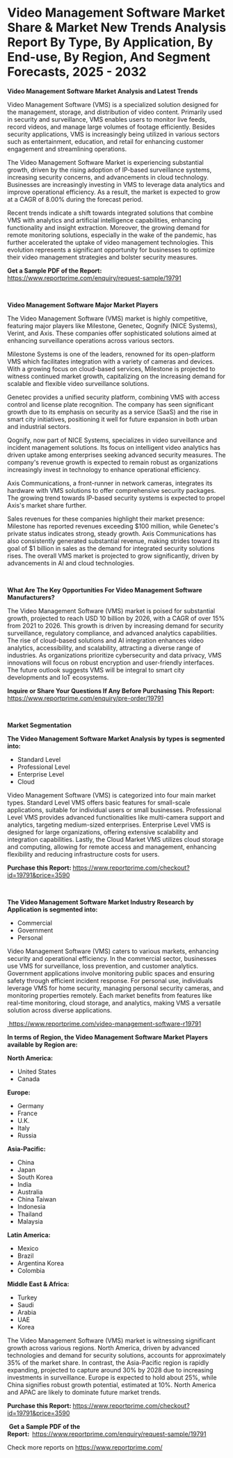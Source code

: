 <p><h1>Video Management Software Market Share & Market New Trends Analysis Report By Type, By Application, By End-use, By Region, And Segment Forecasts, 2025 - 2032</h1></p><p><strong>Video Management Software Market Analysis and Latest Trends</strong></p>
<p><p>Video Management Software (VMS) is a specialized solution designed for the management, storage, and distribution of video content. Primarily used in security and surveillance, VMS enables users to monitor live feeds, record videos, and manage large volumes of footage efficiently. Besides security applications, VMS is increasingly being utilized in various sectors such as entertainment, education, and retail for enhancing customer engagement and streamlining operations.</p><p>The Video Management Software Market is experiencing substantial growth, driven by the rising adoption of IP-based surveillance systems, increasing security concerns, and advancements in cloud technology. Businesses are increasingly investing in VMS to leverage data analytics and improve operational efficiency. As a result, the market is expected to grow at a CAGR of 8.00% during the forecast period. </p><p>Recent trends indicate a shift towards integrated solutions that combine VMS with analytics and artificial intelligence capabilities, enhancing functionality and insight extraction. Moreover, the growing demand for remote monitoring solutions, especially in the wake of the pandemic, has further accelerated the uptake of video management technologies. This evolution represents a significant opportunity for businesses to optimize their video management strategies and bolster security measures.</p></p>
<p><strong>Get a Sample PDF of the Report:&nbsp;</strong> <a href="https://www.reportprime.com/enquiry/request-sample/19791?utm_campaign=2458&utm_medium=2&utm_source=Github&utm_content=ia&utm_term=20032025&utm_id=video-management-software">https://www.reportprime.com/enquiry/request-sample/19791</a></p>
<p>&nbsp;</p>
<p><strong>Video Management Software Major Market Players</strong></p>
<p><p>The Video Management Software (VMS) market is highly competitive, featuring major players like Milestone, Genetec, Qognify (NICE Systems), Verint, and Axis. These companies offer sophisticated solutions aimed at enhancing surveillance operations across various sectors.</p><p>Milestone Systems is one of the leaders, renowned for its open-platform VMS which facilitates integration with a variety of cameras and devices. With a growing focus on cloud-based services, Milestone is projected to witness continued market growth, capitalizing on the increasing demand for scalable and flexible video surveillance solutions.</p><p>Genetec provides a unified security platform, combining VMS with access control and license plate recognition. The company has seen significant growth due to its emphasis on security as a service (SaaS) and the rise in smart city initiatives, positioning it well for future expansion in both urban and industrial sectors.</p><p>Qognify, now part of NICE Systems, specializes in video surveillance and incident management solutions. Its focus on intelligent video analytics has driven uptake among enterprises seeking advanced security measures. The company's revenue growth is expected to remain robust as organizations increasingly invest in technology to enhance operational efficiency.</p><p>Axis Communications, a front-runner in network cameras, integrates its hardware with VMS solutions to offer comprehensive security packages. The growing trend towards IP-based security systems is expected to propel Axis's market share further.</p><p>Sales revenues for these companies highlight their market presence: Milestone has reported revenues exceeding $100 million, while Genetec's private status indicates strong, steady growth. Axis Communications has also consistently generated substantial revenue, making strides toward its goal of $1 billion in sales as the demand for integrated security solutions rises. The overall VMS market is projected to grow significantly, driven by advancements in AI and cloud technologies.</p></p>
<p>&nbsp;</p>
<p><strong>What Are The Key Opportunities For Video Management Software Manufacturers?</strong></p>
<p><p>The Video Management Software (VMS) market is poised for substantial growth, projected to reach USD 10 billion by 2026, with a CAGR of over 15% from 2021 to 2026. This growth is driven by increasing demand for security surveillance, regulatory compliance, and advanced analytics capabilities. The rise of cloud-based solutions and AI integration enhances video analytics, accessibility, and scalability, attracting a diverse range of industries. As organizations prioritize cybersecurity and data privacy, VMS innovations will focus on robust encryption and user-friendly interfaces. The future outlook suggests VMS will be integral to smart city developments and IoT ecosystems.</p></p>
<p><strong>Inquire or Share Your Questions If Any Before Purchasing This Report:</strong> <a href="https://www.reportprime.com/enquiry/pre-order/19791?utm_campaign=2458&utm_medium=2&utm_source=Github&utm_content=ia&utm_term=20032025&utm_id=video-management-software">https://www.reportprime.com/enquiry/pre-order/19791</a></p>
<p>&nbsp;</p>
<p><strong>Market Segmentation</strong></p>
<p><strong>The Video Management Software Market Analysis by types is segmented into:</strong></p>
<p><ul><li>Standard Level</li><li>Professional Level</li><li>Enterprise Level</li><li>Cloud</li></ul></p>
<p><p>Video Management Software (VMS) is categorized into four main market types. Standard Level VMS offers basic features for small-scale applications, suitable for individual users or small businesses. Professional Level VMS provides advanced functionalities like multi-camera support and analytics, targeting medium-sized enterprises. Enterprise Level VMS is designed for large organizations, offering extensive scalability and integration capabilities. Lastly, the Cloud Market VMS utilizes cloud storage and computing, allowing for remote access and management, enhancing flexibility and reducing infrastructure costs for users.</p></p>
<p><strong>Purchase this Report:&nbsp;</strong><a href="https://www.reportprime.com/checkout?id=19791&price=3590&utm_campaign=2458&utm_medium=2&utm_source=Github&utm_content=ia&utm_term=20032025&utm_id=video-management-software">https://www.reportprime.com/checkout?id=19791&price=3590</a></p>
<p>&nbsp;</p>
<p><strong>The Video Management Software Market Industry Research by Application is segmented into:</strong></p>
<p><ul><li>Commercial</li><li>Government</li><li>Personal</li></ul></p>
<p><p>Video Management Software (VMS) caters to various markets, enhancing security and operational efficiency. In the commercial sector, businesses use VMS for surveillance, loss prevention, and customer analytics. Government applications involve monitoring public spaces and ensuring safety through efficient incident response. For personal use, individuals leverage VMS for home security, managing personal security cameras, and monitoring properties remotely. Each market benefits from features like real-time monitoring, cloud storage, and analytics, making VMS a versatile solution across diverse applications.</p></p>
<p><a href="https://www.reportprime.com/video-management-software-r19791?utm_campaign=2458&utm_medium=2&utm_source=Github&utm_content=ia&utm_term=20032025&utm_id=video-management-software">&nbsp;https://www.reportprime.com/video-management-software-r19791</a></p>
<p><strong>In terms of Region, the Video Management Software Market Players available by Region are:</strong></p>
<p>
    <p> <strong> North America: </strong>
        <ul>
            <li>United States</li>
            <li>Canada</li>
        </ul>
        </p> 
    <p> <strong> Europe: </strong>
        <ul>
            <li>Germany</li>
            <li>France</li>
            <li>U.K.</li>
            <li>Italy</li>
            <li>Russia</li>
        </ul>
        </p> 
    <p> <strong> Asia-Pacific: </strong>
        <ul>
            <li>China</li>
            <li>Japan</li>
            <li>South Korea</li>
            <li>India</li>
            <li>Australia</li>
            <li>China Taiwan</li>
            <li>Indonesia</li>
            <li>Thailand</li>
            <li>Malaysia</li>
        </ul>
        </p> 
    <p> <strong> Latin America: </strong>
        <ul>
            <li>Mexico</li>
            <li>Brazil</li>
            <li>Argentina Korea</li>
            <li>Colombia</li>
        </ul>
        </p> 
    <p> <strong> Middle East & Africa: </strong>
        <ul>
            <li>Turkey</li>
            <li>Saudi</li>
            <li>Arabia</li>
            <li>UAE</li>
            <li>Korea</li>
        </ul>
    </p>
    </p>
<p><p>The Video Management Software (VMS) market is witnessing significant growth across various regions. North America, driven by advanced technologies and demand for security solutions, accounts for approximately 35% of the market share. In contrast, the Asia-Pacific region is rapidly expanding, projected to capture around 30% by 2028 due to increasing investments in surveillance. Europe is expected to hold about 25%, while China signifies robust growth potential, estimated at 10%. North America and APAC are likely to dominate future market trends.</p></p>
<p><strong>Purchase this Report: </strong><a href="https://www.reportprime.com/checkout?id=19791&price=3590&utm_campaign=2458&utm_medium=2&utm_source=Github&utm_content=ia&utm_term=20032025&utm_id=video-management-software">https://www.reportprime.com/checkout?id=19791&price=3590</a></p>
<p>&nbsp;<strong>Get a Sample PDF of the Report:&nbsp;&nbsp;</strong><a href="https://www.reportprime.com/enquiry/request-sample/19791?utm_campaign=2458&utm_medium=2&utm_source=Github&utm_content=ia&utm_term=20032025&utm_id=video-management-software">https://www.reportprime.com/enquiry/request-sample/19791</a></p>
<p><strong></strong></p>
<p>Check more reports on <a href="https://www.reportprime.com/?utm_campaign=2458&utm_medium=2&utm_source=Github&utm_content=ia&utm_term=20032025&utm_id=video-management-software">https://www.reportprime.com/</a></p>